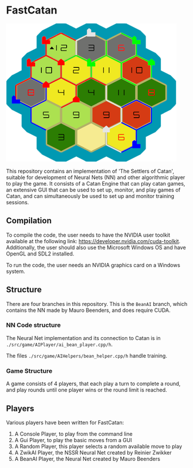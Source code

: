 # FastCatan

![This image contains an example of a catan game played with FastCatan, with streets, villages, and cities.](./various/board.png "Board of Catan")

This repository contains an implementation of 'The Settlers of Catan',
suitable for development of Neural Nets (NN) and other algorithmic player to play the game.
It consists of a Catan Engine that can play catan games,
an extensive GUI that can be used to set up, monitor, and play games of Catan,
and can simultaneously be used to set up and monitor training sessions.

## Compilation

To compile the code, the user needs to have the NVIDIA user toolkit available at the following link:
https://developer.nvidia.com/cuda-toolkit. Additionally, the user should also use the Microsoft Windows OS and have OpenGL and SDL2 installed.

To run the code, the user needs an NVIDIA graphics card on a Windows system.

## Structure

There are four branches in this repository. This is the `BeanAI` branch, which contains the NN made by Mauro Beenders, and does require CUDA.

### NN Code structure

The Neural Net implementation and its connection to Catan is in `./src/game/AIPlayer/ai_bean_player.cpp/h`. 

The files `./src/game/AIHelpers/bean_helper.cpp/h` handle training.

### Game Structure

A game consists of 4 players, that each play a turn to complete a round, and play rounds until one player wins or the round limit is reached.

## Players

Various players have been written for FastCatan:

1. A Console Player, to play from the command line
2. A Gui Player, to play the basic moves from a GUI
3. A Random Player, this player selects a random available move to play
4. A ZwikAI Player, the NSSR Neural Net created by Reinier Zwikker
5. A BeanAI Player, the Neural Net created by Mauro Beenders
